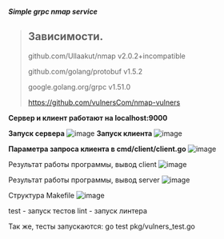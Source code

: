 ***Simple grpc nmap service***

> ## Зависимости.
> 
> github.com/Ullaakut/nmap v2.0.2+incompatible
> 
> github.com/golang/protobuf v1.5.2
> 
> google.golang.org/grpc v1.51.0
> 
> https://github.com/vulnersCom/nmap-vulners


**Сервер и клиент работают на localhost:9000**

**Запуск сервера**
![image](https://user-images.githubusercontent.com/106326324/209542911-28963758-c43f-45dd-8bcf-ee68b0f7f807.png)
**Запуск клиента**
![image](https://user-images.githubusercontent.com/106326324/209542934-3f233919-46ae-4b6c-ad94-7b05ec33a3eb.png)

**Параметра запроса клиента в cmd/client/client.go**
![image](https://user-images.githubusercontent.com/106326324/209543120-0925dcc0-8a24-4d60-8bf3-8311f5d5aa02.png)

Результат работы программы, вывод client
![image](https://user-images.githubusercontent.com/106326324/209543171-c352041c-617c-4225-9eb3-9dd43606e0cc.png)

Результат работы программы, вывод server
![image](https://user-images.githubusercontent.com/106326324/209543190-abf323a4-f282-490c-bf87-41d35853de09.png)

Структура Makefile
![image](https://user-images.githubusercontent.com/106326324/209543366-c8bf644f-9d9b-43e3-809f-1902a1f246dd.png)

test - запуск тестов
lint - запуск линтера

Так же, тесты запускаются: go test pkg/vulners_test.go
